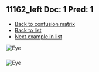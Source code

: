 ## 11162_left Doc: 1 Pred: 1
- [Back to confusion matrix](https://github.com/juliandewit/kaggle_retinopathy/blob/master/matrix.md)
- [Back to list](https://github.com/juliandewit/kaggle_retinopathy/blob/master/lists/11/list.md)
- [Next example in list](https://github.com/juliandewit/kaggle_retinopathy/blob/master/lists/11/11/11183_right.md)

![Eye](https://retinopaty.blob.core.windows.net/size1024/11162_left_1.jpeg)

### 

![Eye]()
